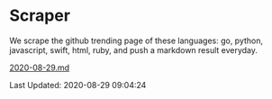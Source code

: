 # Scraper

We scrape the github trending page of these languages: go, python, javascript, swift, html, ruby, and push a markdown result everyday.

[2020-08-29.md](https://github.com/henson/Scraper/blob/master/2020-08-29.md)

Last Updated: 2020-08-29 09:04:24